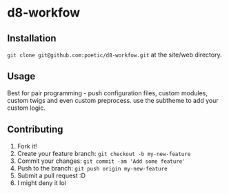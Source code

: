 # d8-workfow

## Installation

`git clone git@github.com:poetic/d8-workfow.git` at the site/web directory. 

## Usage

Best for pair programming - push configuration files, custom modules, custom twigs and even custom preprocess. use the subtheme to add your custom logic.

## Contributing

1. Fork it!
2. Create your feature branch: `git checkout -b my-new-feature`
3. Commit your changes: `git commit -am 'Add some feature'`
4. Push to the branch: `git push origin my-new-feature`
5. Submit a pull request :D
6. I might deny it lol